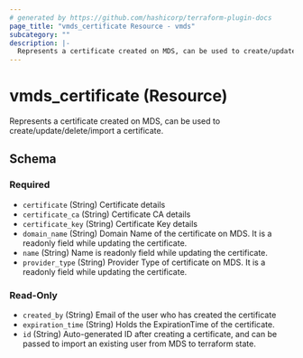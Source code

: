 ```yaml
---
# generated by https://github.com/hashicorp/terraform-plugin-docs
page_title: "vmds_certificate Resource - vmds"
subcategory: ""
description: |-
  Represents a certificate created on MDS, can be used to create/update/delete/import a certificate.
---
```


# vmds_certificate (Resource)

Represents a certificate created on MDS, can be used to create/update/delete/import a certificate.



<!-- schema generated by tfplugindocs -->
## Schema

### Required

- `certificate` (String) Certificate details
- `certificate_ca` (String) Certificate CA details
- `certificate_key` (String) Certificate Key details
- `domain_name` (String) Domain Name of the certificate on MDS. It is a readonly field while updating the certificate.
- `name` (String) Name is readonly field while updating the certificate.
- `provider_type` (String) Provider Type of certificate on MDS. It is a readonly field while updating the certificate.


### Read-Only

- `created_by` (String) Email of the user who has created the certificate
- `expiration_time` (String) Holds the ExpirationTime of the certificate.
- `id` (String) Auto-generated ID after creating a certificate, and can be passed to import an existing user from MDS to terraform state.



